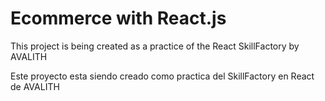 # Ecommerce with React.js

This project is being created as a practice of the React SkillFactory by AVALITH

Este proyecto esta siendo creado como practica del SkillFactory en React de AVALITH
